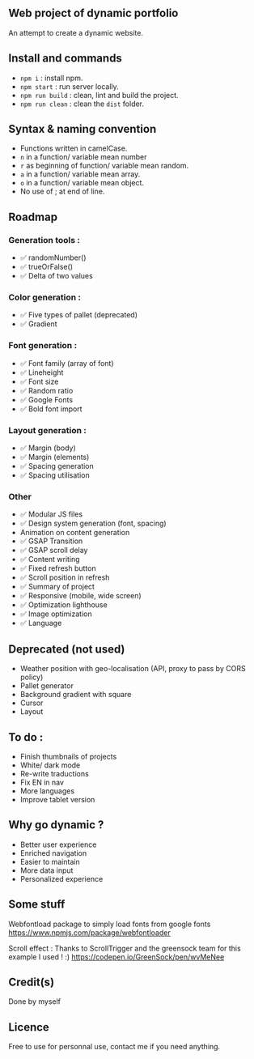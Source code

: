 
## Web project of dynamic portfolio

An attempt to create a dynamic website.

## Install and commands
- `npm i` : install npm.
- `npm start` : run server locally.
- `npm run build` : clean, lint and build the project.
- `npm run clean` : clean the `dist` folder.


## Syntax & naming convention
- Functions written in camelCase.
- `n` in a function/ variable mean number 
- `r` as beginning of function/ variable mean random.
- `a` in a function/ variable mean array.
- `o` in a function/ variable mean object.
- No use of ; at end of line.


## Roadmap

### Generation tools :
- ✅ randomNumber()
- ✅ trueOrFalse()
- ✅ Delta of two values 

### Color generation : 
- ✅ Five types of pallet (deprecated)
- ✅ Gradient


### Font generation :
- ✅ Font family (array of font)
- ✅ Lineheight
- ✅ Font size
- ✅ Random ratio 
- ✅ Google Fonts
- ✅ Bold font import


### Layout generation : 
- ✅ Margin (body)
- ✅ Margin (elements)
- ✅ Spacing generation
- ✅ Spacing utilisation

### Other
- ✅ Modular JS files
- ✅ Design system generation (font, spacing)
- Animation on content generation
- ✅ GSAP Transition
- ✅ GSAP scroll delay
- ✅ Content writing
- ✅ Fixed refresh button 
- ✅ Scroll position in refresh
- ✅ Summary of project
- ✅ Responsive (mobile, wide screen)
- ✅ Optimization lighthouse
- ✅ Image optimization
- ✅ Language


## Deprecated  (not used)

- Weather position with geo-localisation (API, proxy to pass by CORS policy)
- Pallet generator
- Background gradient with square
- Cursor 
- Layout



## To do :
- Finish thumbnails of projects
- White/ dark mode
- Re-write traductions
- Fix EN in nav
- More languages
- Improve tablet version


## Why go dynamic ? 

- Better user experience
- Enriched navigation
- Easier to maintain
- More data input
- Personalized experience


## Some stuff 
Webfontload package to simply load fonts from google fonts
https://www.npmjs.com/package/webfontloader

Scroll effect :
Thanks to ScrollTrigger and the greensock team for this example I used ! :)
https://codepen.io/GreenSock/pen/wvMeNee


## Credit(s)

Done by myself 

## Licence

Free to use for personnal use, contact me if you need anything.

